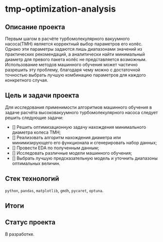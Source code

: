 # tmp-optimization-analysis

## Описание проекта

Первым шагом в расчёте турбомолекулярного вакуумного насоса(ТМН) является корректный выбор параметров его колёс. Однако эти параметры задаются лишь диапазонами значений из практических рекомендаций, а аналитически найти минимальный диаметр для превого пакета колёс не представляется возможным. Использование методов машинного обучения может частично разрешить эту проблему, благодаря чему можно с достаточной точностью выбрать лучшую комбинацию параметров для каждого конкретного случая.

## Цель и задачи проекта

Для исследования применимости алгоритмов машинного обучения в задаче расчёта высоковакуумного турбомолекулярного насоса следует решить следующие задачи:

- [] Решить оптимизационную задачу нахождения минимального диаметра колеса ТМН;
- [] Реализовать алгоритм нахождения диаметра или минимизирующего его функционала и сгенерировать набор данных;
- [] Провести EDA по полученным данным;
- [] Исследовать различные модели машинного обучения;
- [] Выбрать лучшую предсказательную модель и уточнить диапазоны оптимальных величин.

## Стек технологий

`python`, `pandas`, `matplotlib`, `gmdh`, `pycaret`, `optuna`.

## Итоги

## Статус проекта

В разработке.

